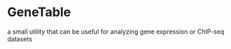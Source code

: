 GeneTable
=========

a small utility that can be useful for analyzing gene expression or ChIP-seq datasets
